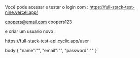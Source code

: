 Você pode acessar e testar o login com :
https://full-stack-test-nine.vercel.app/

coopers@email.com
coopers123

e criar um usuario novo :


https://full-stack-test-api.cyclic.app/user

body {
    "name":"",
    "email":"",
    "password":""
}
